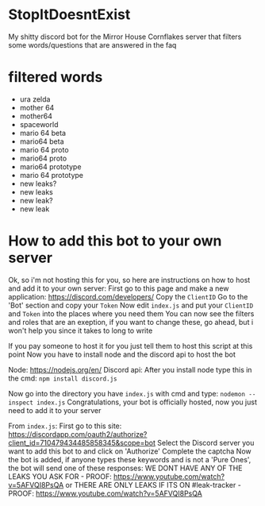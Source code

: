 # StopItDoesntExist
My shitty discord bot for the Mirror House Cornflakes server that filters some words/questions that are answered in the faq

# filtered words
- ura zelda
- mother 64
- mother64
- spaceworld
- mario 64 beta
- mario64 beta
- mario 64 proto
- mario64 proto
- mario64 prototype
- mario 64 prototype
- new leaks?
- new leaks
- new leak?
- new leak

# How to add this bot to your own server
Ok, so i'm not hosting this for you, so here are instructions on how to host and add it to your own server:
First go to this page and make a new application: https://discord.com/developers/
Copy the `ClientID`
Go to the 'Bot' section and copy your `Token`
Now edit `index.js` and put your `ClientID` and `Token` into the places where you need them
You can now see the filters and roles that are an exeption, if you want to change these, go ahead, but i won't help you since it takes to long to write

If you pay someone to host it for you just tell them to host this script at this point
Now you have to install node and the discord api to host the bot

Node: https://nodejs.org/en/
Discord api: After you install node type this in the cmd: `npm install discord.js`

Now go into the directory you have `index.js` with cmd and type: `nodemon --inspect index.js`
Congratulations, your bot is officially hosted, now you just need to add it to your server

From `index.js`:
First go to this site: https://discordapp.com/oauth2/authorize?client_id=710479434485858345&scope=bot
Select the Discord server you want to add this bot to and click on 'Authorize'
Complete the captcha
Now the bot is added, if anyone types these keywords and is not a 'Pure Ones', the bot will send one of these responses: WE DONT HAVE ANY OF THE LEAKS YOU ASK FOR - PROOF: <https://www.youtube.com/watch?v=5AFVQI8PsQA> or THERE ARE ONLY LEAKS IF ITS ON #leak-tracker - PROOF: <https://www.youtube.com/watch?v=5AFVQI8PsQA>

